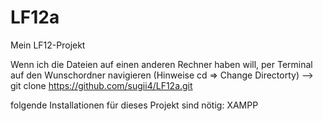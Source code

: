 # LF12a
Mein LF12-Projekt

Wenn ich die Dateien auf einen anderen Rechner haben will, per Terminal auf den Wunschordner navigieren (Hinweise cd => Change Directorty)
--> git clone https://github.com/sugii4/LF12a.git

folgende Installationen für dieses Projekt sind nötig: XAMPP

